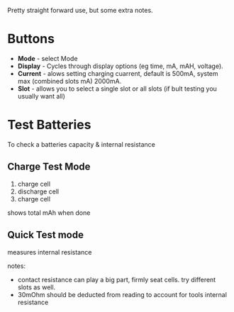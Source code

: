 Pretty straight forward use, but some extra notes.

# Buttons

- **Mode** - select Mode
- **Display** - Cycles through display options (eg time, mA, mAH, voltage).
- **Current** - alows setting charging cuarrent, default is 500mA, system max (combined slots mA) 2000mA.
- **Slot** - allows you to select a single slot or all slots (if bult testing you usually want all)

# Test Batteries

To check a batteries capacity & internal resistance

## Charge Test Mode

1. charge cell
2. discharge cell
3. charge cell

shows total mAh when done

## Quick Test mode

measures internal resistance

notes:

- contact resistance can play a big part, firmly seat cells. try different slots as well.
- 30mOhm should be deducted from reading to account for tools internal resistance
